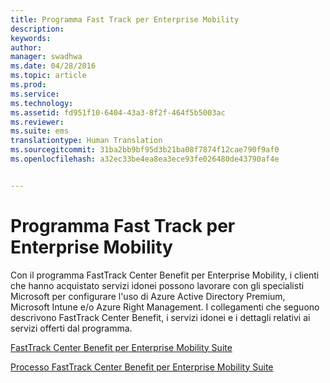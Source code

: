 ```yaml
---
title: Programma Fast Track per Enterprise Mobility
description: 
keywords: 
author: 
manager: swadhwa
ms.date: 04/28/2016
ms.topic: article
ms.prod: 
ms.service: 
ms.technology: 
ms.assetid: fd951f10-6404-43a3-8f2f-464f5b5003ac
ms.reviewer: 
ms.suite: ems
translationtype: Human Translation
ms.sourcegitcommit: 31ba2bb9bf95d3b21ba08f7874f12cae790f9af0
ms.openlocfilehash: a32ec33be4ea8ea3ece93fe026480de43790af4e


---
```


# Programma Fast Track per Enterprise Mobility
Con il programma FastTrack Center Benefit per Enterprise Mobility, i clienti che hanno acquistato servizi idonei possono lavorare con gli specialisti Microsoft per configurare l'uso di Azure Active Directory Premium, Microsoft Intune e/o Azure Right Management. I collegamenti che seguono descrivono FastTrack Center Benefit, i servizi idonei e i dettagli relativi ai servizi offerti dal programma.

[FastTrack Center Benefit per Enterprise Mobility Suite](fasttrack-center-benefit-for-enterprise-mobility-suite-ems.md)

[Processo FastTrack Center Benefit per Enterprise Mobility Suite](fasttrack-center-benefit-process-for-enterprise-mobility-suite-ems.md)






<!--HONumber=Jul16_HO3-->


